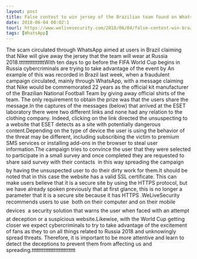 ```yaml
---
layout: post
title: False contest to win jersey of the Brazilian team found on WhatsApp
date: 2018-06-04 00:02:1
tourl: https://www.welivesecurity.com/2018/06/04/false-contest-win-brazilian-jersey-whatsapp/
tags: [WhatsApp]
---
```

The scam circulated through WhatsApp aimed at users in Brazil claiming that Nike will give away the jersey that the team will wear at Russia 2018.tttttttttttttttWith ten days to go before the FIFA World Cup begins in Russia cybercriminals are trying to take advantage of the event by An example of this was recorded in Brazil last week, when a fraudulent campaign circulated, mainly through WhatsApp, with a message claiming that Nike would be commemorated 22 years as the official kit manufacturer of the Brazilian National Football Team by giving away official shirts of the team. The only requirement to obtain the prize was that the users share the message.In the captures of the messages (below) that arrived at the ESET laboratory there were two different links and none had any relation to the clothing company. Indeed, clicking on the link directed the unsuspecting to a website that ESET detects as a site with potentially dangerous content.Depending on the type of device the user is using the behavior of the threat may be different, including subscribing the victim to premium SMS services or installing add-ons in the browser to steal user information.The campaign tries to convince the user that they were selected to participate in a small survey and once completed they are requested to share said survey with their contacts  in this way spreading the campaign by having the unsuspected user to do their dirty work for them.It should be noted that in this case the website has a valid SSL certificate. This can make users believe that it is a secure site by using the HTTPS protocol, but we have already spoken previously that at first glance, this is no longer a parameter that it is a secure site because it has HTTPS .WeLiveSecurity recommends users to use  both on their computer and on their mobile devices  a security solution that warns the user when faced with an attempt at deception or a suspicious website.Likewise, with the World Cup getting closer we expect cybercriminals to try to take advantage of the excitement of fans as they to on all things related to Russia 2018 and unknowingly spread threats. Therefore, it is important to be more attentive and learn to detect the deceptions to prevent them from affecting us and spreading.tttttttttttttttttttttttttt